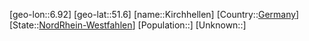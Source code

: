 ﻿---
location: [51.6,6.92]
type: City
tags:
- geo/City


SpocWebEntityId: 31446
isDeleted: false
confidential: public

---
[geo-lon::6.92]
[geo-lat::51.6]
[name::Kirchhellen]
[Country::[Germany](geo/Continent/Europe/Germany.md)]
[State::[NordRhein-Westfahlen](NordRhein-Westfahlen)]
[Population::]
[Unknown::]

